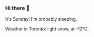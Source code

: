 ### Hi there :wave:

It's Sunday! I'm probably sleeping.

Weather in Toronto: light snow, at -12°C.
